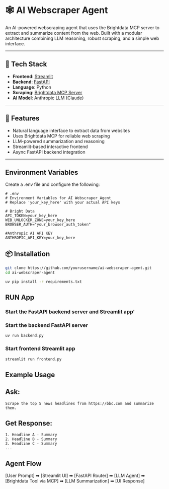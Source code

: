 # 🕸️ AI Webscraper Agent

An AI-powered webscraping agent that uses the Brightdata MCP server to extract and summarize content from the web. Built with a modular architecture combining LLM reasoning, robust scraping, and a simple web interface.

---

## 🔧 Tech Stack

- **Frontend**: [Streamlit](https://streamlit.io/)
- **Backend**: [FastAPI](https://fastapi.tiangolo.com/)
- **Language**: Python
- **Scraping**: [Brightdata MCP Server](https://brightdata.com/)
- **AI Model**: Anthropic LLM (Claude)

---

## 🚀 Features

- Natural language interface to extract data from websites
- Uses Brightdata MCP for reliable web scraping
- LLM-powered summarization and reasoning
- Streamlit-based interactive frontend
- Async FastAPI backend integration

---

## Environment Variables

Create a .env file and configure the following:

```dotenv
# .env
# Environment Variables for AI Webscraper Agent
# Replace 'your_key_here' with your actual API keys

# Bright Data
API_TOKEN=your_key_here
WEB_UNLOCKER_ZONE=your_key_here
BROWSER_AUTH="your_browser_auth_token"

#Anthropic AI API KEY
ANTHROPIC_API_KEY=your_key_here
```

## 📦 Installation

```bash
git clone https://github.com/yourusername/ai-webscraper-agent.git
cd ai-webscraper-agent

uv pip install -r requirements.txt
```

## RUN App

### Start the FastAPI backend server and Streamlit app'

### Start the backend FastAPI server

```bash
uv run backend.py
```

### Start frontend Streamlit app

```bash
streamlit run frontend.py
```

## Example Usage

## Ask:

```
Scrape the top 5 news headlines from https://bbc.com and summarize them.
```

## Get Response:

```
1. Headline A - Summary
2. Headline B - Summary
3. Headline C - Summary
...
```

## Agent Flow

[User Prompt] ➡ [Streamlit UI] ➡ [FastAPI Router] ➡ [LLM Agent]
➡ [Brightdata Tool via MCP] ➡ [LLM Summarization] ➡ [UI Response]
